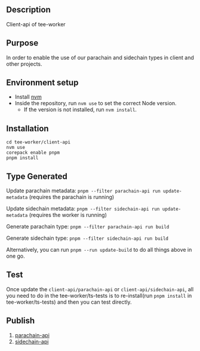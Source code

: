 ## Description

Client-api of tee-worker

## Purpose

In order to enable the use of our parachain and sidechain types in client and other projects.

## Environment setup

-   Install [nvm](https://github.com/nvm-sh/nvm)
-   Inside the repository, run `nvm use` to set the correct Node version.
    -   If the version is not installed, run `nvm install`.

## Installation

```cd tee-worker/ts-tests
cd tee-worker/client-api
nvm use
corepack enable pnpm
pnpm install
```

## Type Generated

Update parachain metadata: `pnpm --filter parachain-api run update-metadata` (requires the parachain is running)

Update sidechain metadata: `pnpm --filter sidechain-api run update-metadata` (requires the worker is running)

Generate parachain type: `pnpm --filter parachain-api run build`

Generate sidechain type: `pnpm --filter sidechain-api run build`

Alternatively, you can run `pnpm --run update-build` to do all things above in one go.

## Test

Once update the `client-api/parachain-api` or `client-api/sidechain-api`, all you need to do in the tee-worker/ts-tests is to re-install(run `pnpm install` in tee-worker/ts-tests) and then you can test directly.

## Publish

1. [parachain-api](https://github.com/litentry/litentry-parachain/blob/dev/tee-worker/identity/client-api/parachain-api/README.md#publish-new-versions)
2. [sidechain-api](https://github.com/litentry/litentry-parachain/blob/dev/tee-worker/identity/client-api/sidechain-api/README.md#publish-new-versions)

